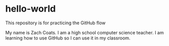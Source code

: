 # hello-world
This repository is for practicing the GitHub flow

My name is Zach Coats. I am a high school computer science teacher. I am learning how to use GitHub so I can use it in my classroom.
